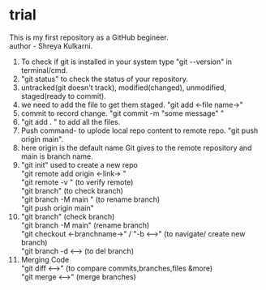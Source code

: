 # trial
This is my first repository as a GitHub begineer.
<br>
author - Shreya Kulkarni. <br>
1. To check if git is installed in your system type "git --version" in terminal/cmd. <br>
2. "git status" to check the status of your repository.<br>
3. untracked(git doesn't track), modified(changed), unmodified, staged(ready to commit).<br>
4. we need to add the file to get them staged. "git add <-file name->" <br> 
5. commit to record change. "git commit -m "some message" "<br>
6. "git add . " to add all the files.<br>
7. Push command- to uplode local repo content to remote repo. "git push origin main". <br>
8. here origin is the default name Git gives to the remote repository and main is branch name.<br>
9. "git init" used to create a new repo<br>
    "git remote add origin <-link->  " <br>
    "git remote -v " (to verify remote) <br>
    "git branch" (to check branch) <br>
    "git branch -M main " (to rename branch) <br>
    "git push origin main" <br>
10. "git branch" (check branch) <br>
    "git branch -M main" (rename branch) <br>
    "git checkout <-branchname->" / "-b <-->" (to navigate/ create new branch) <br>
    "git branch -d <--> (to del branch) <br>
11. Merging Code <br>
    "git diff <-->" (to compare commits,branches,files &more) <br>
    "git merge <-->" (merge branches) <br>

